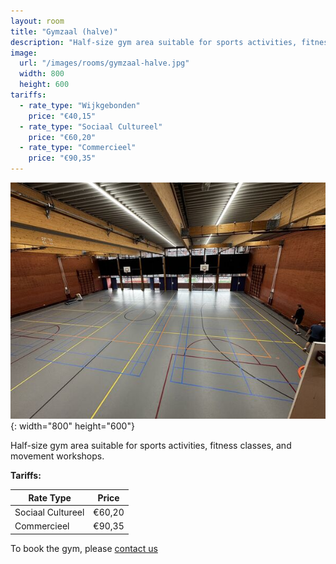 ```yaml
---
layout: room
title: "Gymzaal (halve)"
description: "Half-size gym area suitable for sports activities, fitness classes, and movement workshops."
image:
  url: "/images/rooms/gymzaal-halve.jpg"
  width: 800
  height: 600
tariffs:
  - rate_type: "Wijkgebonden"
    price: "€40,15"
  - rate_type: "Sociaal Cultureel"
    price: "€60,20"
  - rate_type: "Commercieel"
    price: "€90,35"
---
```


![Gymzaal (halve)](/images/rooms/gym.jpg){: width="800" height="600"}

Half-size gym area suitable for sports activities, fitness classes, and movement workshops.

**Tariffs:**

| Rate Type         | Price  |
| ----------------- | ------ |
| Sociaal Cultureel | €60,20 |
| Commercieel       | €90,35 |

To book the gym, please [contact us](/contact)
